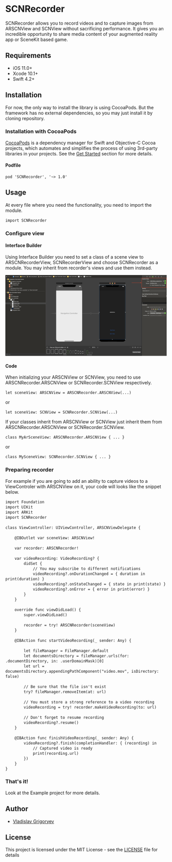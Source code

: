 # SCNRecorder

SCNRecorder allows you to record videos and to capture images from ARSCNView and SCNView without sacrificing performance. It gives you an incredible opportunity to share media content of your augmented reality app or SceneKit based game.

## Requirements

- iOS 11.0+
- Xcode 10.1+
- Swift 4.2+

## Installation

For now, the only way to install the library is using CocoaPods.
But the framework has no external dependencies, so you may just install it by cloning repository.

### Installation with CocoaPods

[CocoaPods](http://cocoapods.org/)  is a dependency manager for Swift and Objective-C Cocoa projects, which automates and simplifies the process of using 3rd-party libraries in your projects. See the [Get Started](https://cocoapods.org/#get_started) section for more details.

#### Podfile
```
pod 'SCNRecorder', '~> 1.0'
```

## Usage

At every file where you need the functionality, you need to import the module.

```
import SCNRecorder
```

### Configure view

#### Interface Builder

Using Interface Builder you need to set a class of a scene view to ARSCNRecorderView, SCNRecorderView and choose SCNRecorder as a module. You may inherit from recorder's views and use them instead.

![SCNRecorder IB integration](/images/InterfaceBuilder.png?raw=true )

#### Code

When initializing your ARSCNView or SCNView, you need to use ARSCNRecorder.ARSCNView or SCNRecorder.SCNView respectively.

```
let sceneView: ARSCNView = ARSCNRecorder.ARSCNView(...)
```
or 

```
let sceneView: SCNView = SCNRecorder.SCNView(...)
```

If your classes inherit from ARSCNView or SCNView just inherit them from ARSCNRecorder.ARSCNView or SCNRecorder.SCNView.

```
class MyArSceneView: ARSCNRecorder.ARSCNView { ... }
```
or

```
class MySceneView: SCNRecorder.SCNView { ... }
```

### Preparing recorder

For example if you are going to add an ability to capture videos to a ViewControler with ARSCNView on it, your code will looks like the snippet below.

```
import Foundation
import UIKit
import ARKit
import SCNRecorder

class ViewController: UIViewController, ARSCNViewDelegate {

    @IBOutlet var sceneView: ARSCNView!
    
    var recorder: ARSCNRecorder!
    
    var videoRecording: VideoRecording? {
        didSet {
            // You may subscribe to different notifications
            videoRecording?.onDurationChanged = { duration in print(duration) }
            videoRecording?.onStateChanged = { state in print(state) }
            videoRecording?.onError = { error in print(error) }
        }
    } 
    
    override func viewDidLoad() {
        super.viewDidLoad()
        
        recorder = try! ARSCNRecorder(sceneView)
    }
    
    @IBAction func startVideoRecording(_ sender: Any) {

        let fileManager = FileManager.default
        let documentsDirectory = fileManager.urls(for: .documentDirectory, in: .userDomainMask)[0]
        let url = documentsDirectory.appendingPathComponent("video.mov", isDirectory: false)
        
        // Be sure that the file isn't exist
        try? fileManager.removeItem(at: url)

        // You must store a strong reference to a video recording
        videoRecording = try! recorder.makeVideoRecording(to: url)
        
        // Don't forget to resume recording
        videoRecording?.resume()
    }
    
    @IBAction func finishVideoRecording(_ sender: Any) {
        videoRecording?.finish(completionHandler: { (recording) in
            // Captured video is ready
            print(recording.url)
        })
    }
}
```

### That's it!

Look at the Example project for more details.

## Author

- [Vladislav Grigoryev](https://github.com/v-grigoriev)

## License

This project is licensed under the MIT License - see the [LICENSE](LICENSE) file for details
